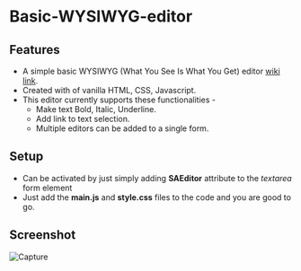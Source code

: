 # Basic-WYSIWYG-editor

## Features

- A simple basic WYSIWYG (What You See Is What You Get) editor <a href="https://en.wikipedia.org/wiki/WYSIWYG" target="_blank" >wiki link</a>.
- Created with of vanilla HTML, CSS, Javascript.
- This editor currently supports these functionalities -
  - Make text Bold, Italic, Underline.
  - Add link to text selection.
  - Multiple editors can be added to a single form.

## Setup

- Can be activated by just simply adding **SAEditor** attribute to the _textarea_ form element
- Just add the **main.js** and **style.css** files to the code and you are good to go.

## Screenshot

![Capture](https://user-images.githubusercontent.com/35931111/73066983-82173c00-3ecd-11ea-97fb-5a52cc59127c.png)